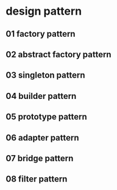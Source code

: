 # design pattern
## 01 factory pattern
## 02 abstract factory pattern
## 03 singleton pattern
## 04 builder pattern
## 05 prototype pattern
## 06 adapter pattern
## 07 bridge pattern
## 08 filter pattern
